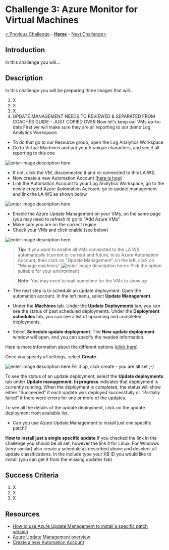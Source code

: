 # Challenge 3: Azure Monitor for Virtual Machines

[< Previous Challenge](./02-Monitoring-Basics-And-Dashboards.md) - **[Home](../README.md)** - [Next Challenge>](04-Azure-Monitor-For-Applications.md)

## Introduction

In this challenge you will...

## Description

In this challenge you will be preparing three images that will...

1. X
2. X
3. X
4. UPDATE MANAGEMENT NEEDS TO REVIEWED & SEPARATED FROM COACHES GUIDE - JUST COPIED OVER
Now let's keep our VMs up-to-date
First we will make sure they are all reporting to our demo Log Analytics Workspace.
- To do that go to our Resource group, open the Log Analytics Workspace
- Go to Virtual Machines and put your 5 unique characters, and see if all reporting to this one
  
![enter image description here](https://github.com/msghaleb/AzureMonitorHackathon/raw/master/images/otherws.png)
  
- If not, click the VM, disconnected it and re-connected to this LA WS.
- Now create a new Automation Account ([here is how](https://docs.microsoft.com/en-us/azure/automation/automation-quickstart-create-account))
- Link the Automation Account to your Log Analytics Workspace, go to the newly created Azure Automation Account, go to update management and link the LA WS as shown below
  
![enter image description here](https://github.com/msghaleb/AzureMonitorHackathon/raw/master/images/azautoaccount.png)  
- Enable the Azure Update Management on your VMs, on the same page (you may need to refresh it) go to "Add Azure VMs"
- Make sure you are on the correct region
- Check your VMs and click enable (see below)
  
![enter image description here](https://github.com/msghaleb/AzureMonitorHackathon/raw/master/images/enableazautoaccount.png)  
>**Tip:** If you want to enable all VMs connected to the LA WS automatically (current or current and future, to to Azure Automation Account, then click on "Update Management" on the left, click on "Manage machines" 
>![enter image description here](https://github.com/msghaleb/AzureMonitorHackathon/raw/master/images/managevms.png)> Pick the option suitable for your environment
  
>**Note:** You may need to wait sometime for the VMs to show up
  
- The next step is to schedule an update deployment. Open the automation account. In the left menu, select **Update Management**.

- Under the **Machines** tab. Under the **Update Deployments** tab, you can see the status of past scheduled deployments. Under the **Deployment schedules** tab, you can see a list of upcoming and completed deployments.
  
- Select **Schedule update deployment**. The **New update deployment** window will open, and you can specify the needed information.

Here is more information about the different options ([click here](https://docs.microsoft.com/en-us/azure/automation/update-management/deploy-updates))

Once you specify all settings, select **Create**.

![enter image description here](https://github.com/msghaleb/AzureMonitorHackathon/raw/master/images/updateschdule.png)
Fill it up, click create - you are all set ;-)

To see the status of an update deployment, select the **Update deployments** tab under **Update management**. **In progress** indicates that deployment is currently running. When the deployment is completed, the status will show either “Succeeded” if each update was deployed successfully or “Partially failed” if there were errors for one or more of the updates.

To see all the details of the update deployment, click on the update deployment from available list.

- Can you use Azure Update Management to install just one specific patch?

**How to install just a single specific update**
If you checked the link in the challenge you should be all set, however the link it for Linux.
For Windows (very similar) also create a schedule as described above and deselect all update classifications.
In the include type your KB ID you would like to install (you can get it from the missing updates tab)

## Success Criteria

1. X
1. X
1. X

## Resources
- [How to use Azure Update Management to install a specific patch version](https://www.linkedin.com/pulse/how-use-azure-update-management-install-specific-patch-mohamed-ghaleb/)
- [Azure Update Management overview](https://docs.microsoft.com/en-us/azure/automation/update-management/overview)
- [Create a new Automation Account](https://docs.microsoft.com/en-us/azure/automation/automation-quickstart-create-account)
